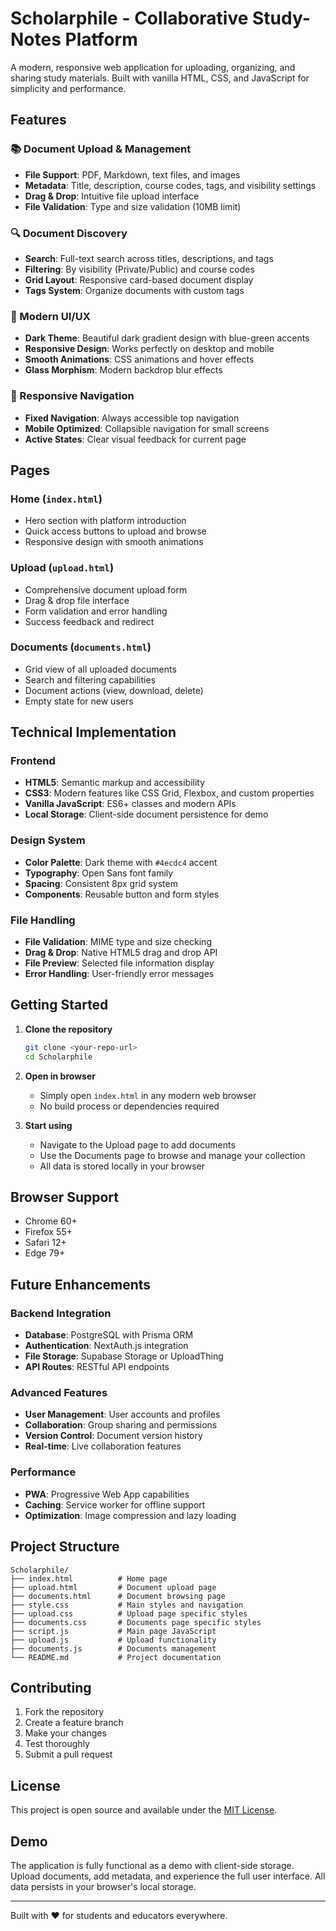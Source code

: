 # Scholarphile - Collaborative Study-Notes Platform

A modern, responsive web application for uploading, organizing, and sharing study materials. Built with vanilla HTML, CSS, and JavaScript for simplicity and performance.

## Features

### 📚 Document Upload & Management
- **File Support**: PDF, Markdown, text files, and images
- **Metadata**: Title, description, course codes, tags, and visibility settings
- **Drag & Drop**: Intuitive file upload interface
- **File Validation**: Type and size validation (10MB limit)

### 🔍 Document Discovery
- **Search**: Full-text search across titles, descriptions, and tags
- **Filtering**: By visibility (Private/Public) and course codes
- **Grid Layout**: Responsive card-based document display
- **Tags System**: Organize documents with custom tags

### 🎨 Modern UI/UX
- **Dark Theme**: Beautiful dark gradient design with blue-green accents
- **Responsive Design**: Works perfectly on desktop and mobile
- **Smooth Animations**: CSS animations and hover effects
- **Glass Morphism**: Modern backdrop blur effects

### 📱 Responsive Navigation
- **Fixed Navigation**: Always accessible top navigation
- **Mobile Optimized**: Collapsible navigation for small screens
- **Active States**: Clear visual feedback for current page

## Pages

### Home (`index.html`)
- Hero section with platform introduction
- Quick access buttons to upload and browse
- Responsive design with smooth animations

### Upload (`upload.html`)
- Comprehensive document upload form
- Drag & drop file interface
- Form validation and error handling
- Success feedback and redirect

### Documents (`documents.html`)
- Grid view of all uploaded documents
- Search and filtering capabilities
- Document actions (view, download, delete)
- Empty state for new users

## Technical Implementation

### Frontend
- **HTML5**: Semantic markup and accessibility
- **CSS3**: Modern features like CSS Grid, Flexbox, and custom properties
- **Vanilla JavaScript**: ES6+ classes and modern APIs
- **Local Storage**: Client-side document persistence for demo

### Design System
- **Color Palette**: Dark theme with `#4ecdc4` accent
- **Typography**: Open Sans font family
- **Spacing**: Consistent 8px grid system
- **Components**: Reusable button and form styles

### File Handling
- **File Validation**: MIME type and size checking
- **Drag & Drop**: Native HTML5 drag and drop API
- **File Preview**: Selected file information display
- **Error Handling**: User-friendly error messages

## Getting Started

1. **Clone the repository**
   ```bash
   git clone <your-repo-url>
   cd Scholarphile
   ```

2. **Open in browser**
   - Simply open `index.html` in any modern web browser
   - No build process or dependencies required

3. **Start using**
   - Navigate to the Upload page to add documents
   - Use the Documents page to browse and manage your collection
   - All data is stored locally in your browser

## Browser Support

- Chrome 60+
- Firefox 55+
- Safari 12+
- Edge 79+

## Future Enhancements

### Backend Integration
- **Database**: PostgreSQL with Prisma ORM
- **Authentication**: NextAuth.js integration
- **File Storage**: Supabase Storage or UploadThing
- **API Routes**: RESTful API endpoints

### Advanced Features
- **User Management**: User accounts and profiles
- **Collaboration**: Group sharing and permissions
- **Version Control**: Document version history
- **Real-time**: Live collaboration features

### Performance
- **PWA**: Progressive Web App capabilities
- **Caching**: Service worker for offline support
- **Optimization**: Image compression and lazy loading

## Project Structure

```
Scholarphile/
├── index.html          # Home page
├── upload.html         # Document upload page
├── documents.html      # Document browsing page
├── style.css           # Main styles and navigation
├── upload.css          # Upload page specific styles
├── documents.css       # Documents page specific styles
├── script.js           # Main page JavaScript
├── upload.js           # Upload functionality
├── documents.js        # Documents management
└── README.md           # Project documentation
```

## Contributing

1. Fork the repository
2. Create a feature branch
3. Make your changes
4. Test thoroughly
5. Submit a pull request

## License

This project is open source and available under the [MIT License](LICENSE).

## Demo

The application is fully functional as a demo with client-side storage. Upload documents, add metadata, and experience the full user interface. All data persists in your browser's local storage.

---

Built with ❤️ for students and educators everywhere.
